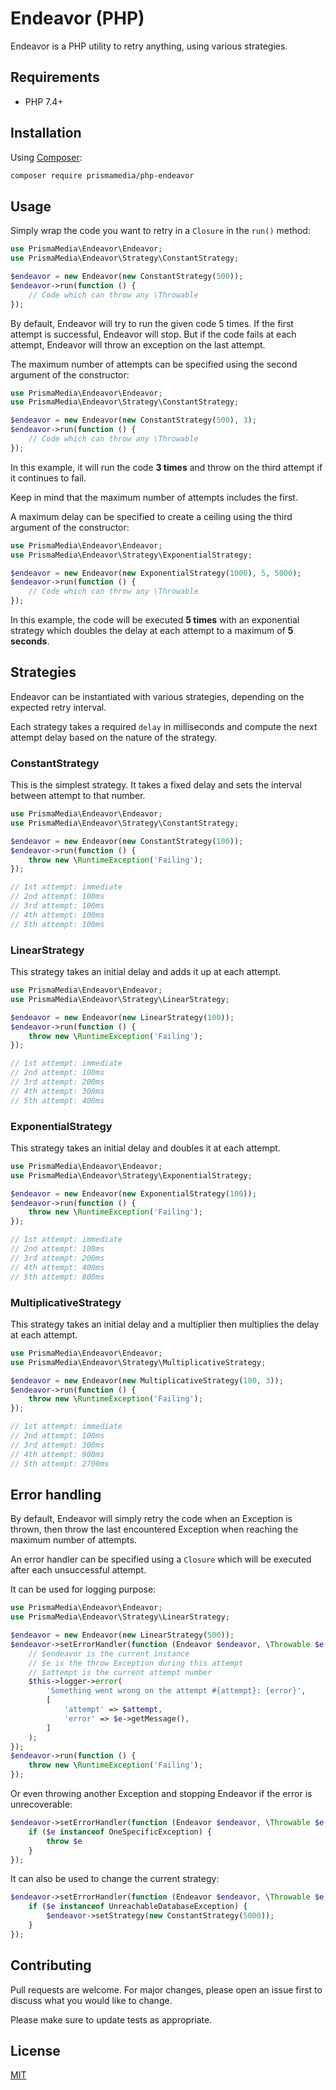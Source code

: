 # Endeavor (PHP)

Endeavor is a PHP utility to retry anything, using various strategies.


## Requirements

- PHP 7.4+


## Installation

Using [Composer](https://getcomposer.org/):

```bash
composer require prismamedia/php-endeavor
```


## Usage

Simply wrap the code you want to retry in a `Closure` in the `run()` method:

```php
use PrismaMedia\Endeavor\Endeavor;
use PrismaMedia\Endeavor\Strategy\ConstantStrategy;

$endeavor = new Endeavor(new ConstantStrategy(500));
$endeavor->run(function () {
    // Code which can throw any \Throwable
});
```

By default, Endeavor will try to run the given code 5 times. If the first attempt is successful, Endeavor will stop.
But if the code fails at each attempt, Endeavor will throw an exception on the last attempt.

The maximum number of attempts can be specified using the second argument of the constructor:

```php
use PrismaMedia\Endeavor\Endeavor;
use PrismaMedia\Endeavor\Strategy\ConstantStrategy;

$endeavor = new Endeavor(new ConstantStrategy(500), 3);
$endeavor->run(function () {
    // Code which can throw any \Throwable
});
```

In this example, it will run the code **3 times** and throw on the third attempt if it continues to fail.

Keep in mind that the maximum number of attempts includes the first.

A maximum delay can be specified to create a ceiling using the third argument of the constructor:

```php
use PrismaMedia\Endeavor\Endeavor;
use PrismaMedia\Endeavor\Strategy\ExponentialStrategy;

$endeavor = new Endeavor(new ExponentialStrategy(1000), 5, 5000);
$endeavor->run(function () {
    // Code which can throw any \Throwable
});
```

In this example, the code will be executed **5 times** with an exponential strategy which doubles the delay
at each attempt to a maximum of **5 seconds**.

## Strategies

Endeavor can be instantiated with various strategies, depending on the expected retry interval.

Each strategy takes a required `delay` in milliseconds and compute the next attempt delay based on
the nature of the strategy.

### ConstantStrategy

This is the simplest strategy. It takes a fixed delay and sets the interval between attempt to that number.

```php
use PrismaMedia\Endeavor\Endeavor;
use PrismaMedia\Endeavor\Strategy\ConstantStrategy;

$endeavor = new Endeavor(new ConstantStrategy(100));
$endeavor->run(function () {
    throw new \RuntimeException('Failing');
});

// 1st attempt: immediate
// 2nd attempt: 100ms
// 3rd attempt: 100ms
// 4th attempt: 100ms
// 5th attempt: 100ms
```


### LinearStrategy

This strategy takes an initial delay and adds it up at each attempt.

```php
use PrismaMedia\Endeavor\Endeavor;
use PrismaMedia\Endeavor\Strategy\LinearStrategy;

$endeavor = new Endeavor(new LinearStrategy(100));
$endeavor->run(function () {
    throw new \RuntimeException('Failing');
});

// 1st attempt: immediate
// 2nd attempt: 100ms
// 3rd attempt: 200ms
// 4th attempt: 300ms
// 5th attempt: 400ms
```


### ExponentialStrategy

This strategy takes an initial delay and doubles it at each attempt.

```php
use PrismaMedia\Endeavor\Endeavor;
use PrismaMedia\Endeavor\Strategy\ExponentialStrategy;

$endeavor = new Endeavor(new ExponentialStrategy(100));
$endeavor->run(function () {
    throw new \RuntimeException('Failing');
});

// 1st attempt: immediate
// 2nd attempt: 100ms
// 3rd attempt: 200ms
// 4th attempt: 400ms
// 5th attempt: 800ms
```


### MultiplicativeStrategy

This strategy takes an initial delay and a multiplier then multiplies the delay at each attempt.

```php
use PrismaMedia\Endeavor\Endeavor;
use PrismaMedia\Endeavor\Strategy\MultiplicativeStrategy;

$endeavor = new Endeavor(new MultiplicativeStrategy(100, 3));
$endeavor->run(function () {
    throw new \RuntimeException('Failing');
});

// 1st attempt: immediate
// 2nd attempt: 100ms
// 3rd attempt: 300ms
// 4th attempt: 900ms
// 5th attempt: 2700ms
```


## Error handling

By default, Endeavor will simply retry the code when an Exception is thrown,
then throw the last encountered Exception when reaching the maximum number of attempts.

An error handler can be specified using a `Closure` which will be executed after each unsuccessful attempt.

It can be used for logging purpose:

```php
use PrismaMedia\Endeavor\Endeavor;
use PrismaMedia\Endeavor\Strategy\LinearStrategy;

$endeavor = new Endeavor(new LinearStrategy(500));
$endeavor->setErrorHandler(function (Endeavor $endeavor, \Throwable $e, int $attempt) {
    // $endeavor is the current instance
    // $e is the throw Exception during this attempt
    // $attempt is the current attempt number
    $this->logger->error(
        'Something went wrong on the attempt #{attempt}: {error}',
        [
            'attempt' => $attempt,
            'error' => $e->getMessage(),
        ]
    );
});
$endeavor->run(function () {
    throw new \RuntimeException('Failing');
});
```

Or even throwing another Exception and stopping Endeavor if the error is unrecoverable:

```php
$endeavor->setErrorHandler(function (Endeavor $endeavor, \Throwable $e, int $attempt) {
    if ($e instanceof OneSpecificException) {
        throw $e
    }
});
```

It can also be used to change the current strategy:

```php
$endeavor->setErrorHandler(function (Endeavor $endeavor, \Throwable $e, int $attempt) {
    if ($e instanceof UnreachableDatabaseException) {
        $endeavor->setStrategy(new ConstantStrategy(5000));
    }
});
```


## Contributing

Pull requests are welcome. For major changes, please open an issue first to discuss what you would like to change.

Please make sure to update tests as appropriate.


## License

[MIT](https://choosealicense.com/licenses/mit/)
